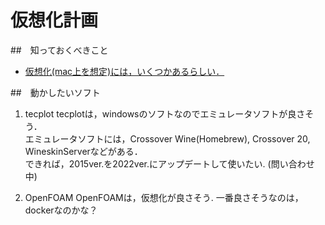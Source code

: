 # 仮想化計画
##　知っておくべきこと
  - [仮想化(mac上を想定)には，いくつかあるらしい．](https://www.tarura.com/windows-on-mac-2022/)

##　動かしたいソフト
  1. tecplot
    tecplotは，windowsのソフトなのでエミュレータソフトが良さそう．  
    エミュレータソフトには，Crossover Wine(Homebrew), Crossover 20, WineskinServerなどがある．  
    できれば，2015ver.を2022ver.にアップデートして使いたい. (問い合わせ中) 

  2. OpenFOAM
    OpenFOAMは，仮想化が良さそう. 一番良さそうなのは，dockerなのかな？ 



